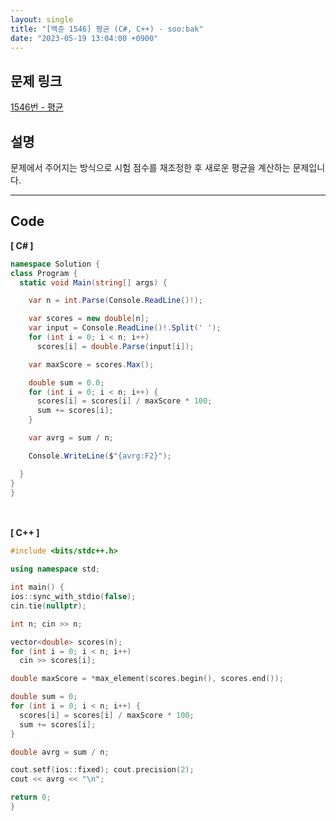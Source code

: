 ```yaml
---
layout: single
title: "[백준 1546] 평균 (C#, C++) - soo:bak"
date: "2023-05-19 13:04:00 +0900"
---
```


## 문제 링크
  [1546번 - 평균](https://www.acmicpc.net/problem/1546)

## 설명
문제에서 주어지는 방식으로 시험 점수를 재조정한 후 새로운 평균을 계산하는 문제입니다. <br>

- - -

## Code
<b>[ C# ] </b>
<br>

  ```c#
namespace Solution {
  class Program {
    static void Main(string[] args) {

      var n = int.Parse(Console.ReadLine()!);

      var scores = new double[n];
      var input = Console.ReadLine()!.Split(' ');
      for (int i = 0; i < n; i++)
        scores[i] = double.Parse(input[i]);

      var maxScore = scores.Max();

      double sum = 0.0;
      for (int i = 0; i < n; i++) {
        scores[i] = scores[i] / maxScore * 100;
        sum += scores[i];
      }

      var avrg = sum / n;

      Console.WriteLine($"{avrg:F2}");

    }
  }
}
  ```
<br><br>
<b>[ C++ ] </b>
<br>

  ```c++
#include <bits/stdc++.h>

using namespace std;

int main() {
  ios::sync_with_stdio(false);
  cin.tie(nullptr);

  int n; cin >> n;

  vector<double> scores(n);
  for (int i = 0; i < n; i++)
    cin >> scores[i];

  double maxScore = *max_element(scores.begin(), scores.end());

  double sum = 0;
  for (int i = 0; i < n; i++) {
    scores[i] = scores[i] / maxScore * 100;
    sum += scores[i];
  }

  double avrg = sum / n;

  cout.setf(ios::fixed); cout.precision(2);
  cout << avrg << "\n";

  return 0;
}
  ```

